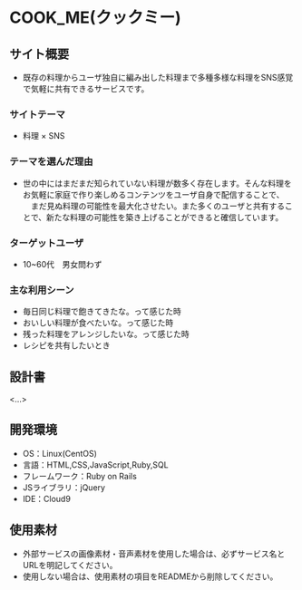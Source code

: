# COOK_ME(クックミー)

## サイト概要
- 既存の料理からユーザ独自に編み出した料理まで多種多様な料理をSNS感覚で気軽に共有できるサービスです。

### サイトテーマ
- 料理 × SNS

### テーマを選んだ理由
- 世の中にはまだまだ知られていない料理が数多く存在します。そんな料理をお気軽に家庭で作り楽しめるコンテンツをユーザ自身で配信することで、
　まだ見ぬ料理の可能性を最大化させたい。また多くのユーザと共有することで、新たな料理の可能性を築き上げることができると確信しています。

### ターゲットユーザ
- 10~60代　男女問わず

### 主な利用シーン
- 毎日同じ料理で飽きてきたな。って感じた時
- おいしい料理が食べたいな。って感じた時
- 残った料理をアレンジしたいな。って感じた時
- レシピを共有したいとき

## 設計書
<...>

## 開発環境
- OS：Linux(CentOS)
- 言語：HTML,CSS,JavaScript,Ruby,SQL
- フレームワーク：Ruby on Rails
- JSライブラリ：jQuery
- IDE：Cloud9

## 使用素材
- 外部サービスの画像素材・音声素材を使用した場合は、必ずサービス名とURLを明記してください。
- 使用しない場合は、使用素材の項目をREADMEから削除してください。
